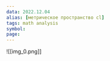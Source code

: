 ```yaml
---
data: 2022.12.04
alias: [метрическое пространство cl]
tags: math analysis
symbol:
page:
---
```


![[img_0.png]]
